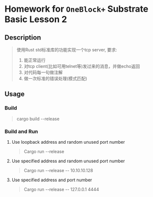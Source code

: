 # Homework for `OneBlock+` Substrate Basic Lesson 2
## Description
> 使用Rust std标准库的功能实现一个tcp server, 要求:
> 1. 能正常运行
> 2. 对tcp client(比如可用telnet等)发过来的消息，并做echo返回
> 3. 对代码每一句做注解
> 4. 做一次标准的错误处理(模式匹配)
## Usage
### Build
> cargo build --release
### Build and Run
1. Use loopback address and random unused port number
    > Cargo run --release

2. Use specified address and random unused port number
    > Cargo run --release -- 10.10.10.128

3. Use specified address and port number
    > Cargo run --release -- 127.0.0.1 4444